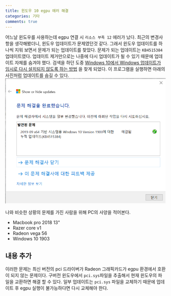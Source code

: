 ```yaml
---
title: 윈도우 10 egpu 에러 해결
categories: 기타
comments: true
---
```

어느날 윈도우를 사용하는데 egpu 연결 시 `리소스 부족 12` 에러가 났다.
최근의 변경사항을 생각해봤더니, 윈도우 업데이트가 문제였던것 같다.
그래서 윈도우 업데이트를 하나씩 지워 보면서 문제가 되는 업데이트를 찾았다.
문제가 되는 업데이트는 `KB4515384` 업데이트였다.
업데이트 제거만으로는 나중에 다시 업데이트가 될 수 있기 때문에 업데이트 자체를 숨겨야 했다.
검색을 하던 도중 
[Windows 10에서 Windows 업데이트가 임시로 다시 설치되지 않도록 하는 방법](https://support.microsoft.com/ko-kr/help/3183922/how-to-temporarily-prevent-a-windows-update-from-reinstalling-in-windo)
 을 찾게 되었다.
이 프로그램을 실행하면 아래의 사진처럼 업데이트를 숨길 수 있다.
![](/post-img/windows-update-hide.png)

나와 비슷한 상황의 문제를 가진 사람을 위해 PC의 사양을 적어본다.

* Macbook pro 2018 13"
* Razer core v1
* Radeon vega 56
* Windows 10 1903 

## 내용 추가

이러한 문제는 최신 버전의 pci 드라이버가 Radeon 그래픽카드가 egpu 환경에서 호환이 되지 않는 문제이다. 구버전 윈도우에서 `pci.sys`파일을 추출해서 현재 윈도우의 파일을 교환하면 해결 할 수 있다. 일부 업데이트는 `pci.sys` 파일을 교체하기 때문에 업데이트 후 egpu 실행이 불가능하다면 다시 교체해야 한다.
